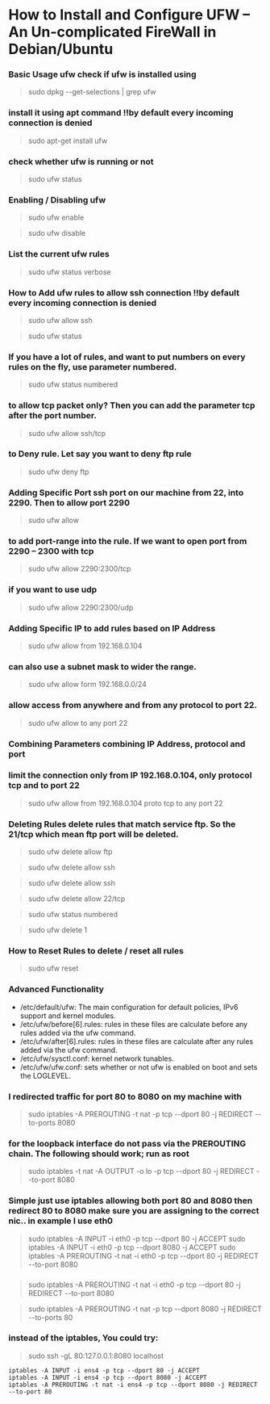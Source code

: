 # How to Install and Configure UFW – An Un-complicated FireWall in Debian/Ubuntu

###  Basic Usage ufw check if ufw is installed using 
> sudo dpkg --get-selections | grep ufw

###  install it using apt command !!by default every incoming connection is denied
> sudo apt-get install ufw

###  check whether ufw is running or not
> sudo ufw status

###  Enabling / Disabling ufw
> sudo ufw enable

> sudo ufw disable

###  List the current ufw rules
> sudo ufw status verbose

###  How to Add ufw rules  to allow ssh connection !!by default every incoming connection is denied
> sudo ufw allow ssh

> sudo ufw status

###  If you have a lot of rules, and want to put numbers on every rules on the fly, use parameter numbered.
> sudo ufw status numbered

###  to allow tcp packet only? Then you can add the parameter tcp after the port number.
> sudo ufw allow ssh/tcp

###  to Deny rule. Let say you want to deny ftp rule
> sudo ufw deny ftp

###  Adding Specific Port ssh port on our machine from 22, into 2290. Then to allow port 2290
> sudo ufw allow

###  to add port-range into the rule. If we want to open port from 2290 – 2300 with tcp
> sudo ufw allow 2290:2300/tcp

###  if you want to use udp
> sudo ufw allow 2290:2300/udp

###  Adding Specific IP to add rules based on IP Address
> sudo ufw allow from 192.168.0.104
###  can also use a subnet mask to wider the range.
> sudo ufw allow form 192.168.0.0/24

###  allow access from anywhere and from any protocol to port 22.
> sudo ufw allow to any port 22

###  Combining Parameters combining IP Address, protocol and port
###  limit the connection only from IP 192.168.0.104, only protocol tcp and to port 22
> sudo ufw allow from 192.168.0.104 proto tcp to any port 22

###  Deleting Rules delete rules that match service ftp. So the 21/tcp which mean ftp port will be deleted.
> sudo ufw delete allow ftp

> sudo ufw delete allow ssh

> sudo ufw delete allow ssh

> sudo ufw delete allow 22/tcp

> sudo ufw status numbered

> sudo ufw delete 1

###  How to Reset Rules  to delete / reset all rules
> sudo ufw reset

### Advanced Functionality
* /etc/default/ufw: The main configuration for default policies, IPv6 support and kernel modules.
* /etc/ufw/before[6].rules: rules in these files are calculate before any rules added via the ufw command.
* /etc/ufw/after[6].rules: rules in these files are calculate after any rules added via the ufw command.
* /etc/ufw/sysctl.conf: kernel network tunables.
* /etc/ufw/ufw.conf: sets whether or not ufw is enabled on boot and sets the LOGLEVEL.

### I redirected traffic for port 80 to 8080 on my machine with
> sudo iptables -A PREROUTING -t nat -p tcp --dport 80 -j REDIRECT --to-ports 8080

###  for the loopback interface do not pass via the PREROUTING chain. The following should work; run as root
> sudo iptables -t nat -A OUTPUT -o lo -p tcp --dport 80 -j REDIRECT --to-port 8080
### Simple just use iptables allowing both port 80 and 8080 then redirect 80 to 8080 make sure you are assigning to the correct nic.. in example I use eth0
> sudo iptables -A INPUT -i eth0 -p tcp --dport 80 -j ACCEPT
> sudo iptables -A INPUT -i eth0 -p tcp --dport 8080 -j ACCEPT
> sudo iptables -A PREROUTING -t nat -i eth0 -p tcp --dport 80 -j REDIRECT --to-port 8080

###
> sudo iptables -A PREROUTING -t nat -i eth0 -p tcp --dport 80 -j REDIRECT --to-port 8080

> sudo iptables -A PREROUTING -t nat -p tcp --dport 8080 -j REDIRECT --to-ports 80

### instead of the iptables, You could try: 
> sudo ssh -gL 80:127.0.0.1:8080 localhost

```
iptables -A INPUT -i ens4 -p tcp --dport 80 -j ACCEPT
iptables -A INPUT -i ens4 -p tcp --dport 8080 -j ACCEPT
iptables -A PREROUTING -t nat -i ens4 -p tcp --dport 8080 -j REDIRECT --to-port 80
```
